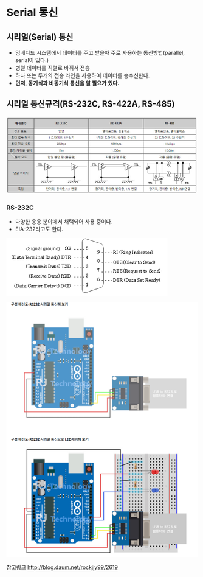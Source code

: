 # Serial 통신



## 시리얼(Serial) 통신

- 임베디드 시스템에서 데이터를 주고 받을때 주로 사용하는 통신방법(parallel, serial이 있다.)
- 병렬 데이터를 직렬로 바꿔서 전송
- 하나 또는 두개의 전송 라인을 사용하여 데이터를 송수신한다.
- **먼저, 동기식과 비동기식 통신을 알 필요가 있다.**



## 시리얼 통신규격(RS-232C, RS-422A, RS-485)

### ![통신](통신.assets/통신.PNG)



### RS-232C

- 다양한 응용 분야에서 채택되어 사용 중이다.
- EIA-232라고도 한다.

![신호및커넥터](통신.assets/신호및커넥터.PNG)



![캡처](통신.assets/캡처.PNG)





참고링크 http://blog.daum.net/rockjjy99/2619